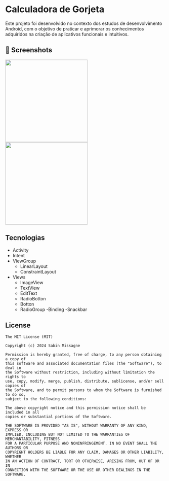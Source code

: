 # Calculadora de Gorjeta
Este projeto foi desenvolvido no contexto dos estudos de desenvolvimento Android, com o objetivo de praticar e aprimorar os conhecimentos adquiridos na criação de aplicativos funcionais e intuitivos.

## :camera_flash: Screenshots
<!-- You can add more screenshots here if you like --> 
<img src="https://github.com/user-attachments/assets/564812e8-a144-4f00-a98c-d643de7b0a89" width=260/>
<img src="https://github.com/user-attachments/assets/a6c50600-a3dc-4689-986c-4afe8c170193" width=260/>

## Tecnologias
- Activity
- Intent
- ViewGroup
  - LinearLayout
  - ConstraintLayout
- Views
  - ImageView
  - TextView
  - EditText
  - RadioBotton
  - Botton
  - RadioGroup
-Binding
-Snackbar


## License
```
The MIT License (MIT)

Copyright (c) 2024 Sabin Missagne

Permission is hereby granted, free of charge, to any person obtaining a copy of
this software and associated documentation files (the "Software"), to deal in
the Software without restriction, including without limitation the rights to
use, copy, modify, merge, publish, distribute, sublicense, and/or sell copies of
the Software, and to permit persons to whom the Software is furnished to do so,
subject to the following conditions:

The above copyright notice and this permission notice shall be included in all
copies or substantial portions of the Software.

THE SOFTWARE IS PROVIDED "AS IS", WITHOUT WARRANTY OF ANY KIND, EXPRESS OR
IMPLIED, INCLUDING BUT NOT LIMITED TO THE WARRANTIES OF MERCHANTABILITY, FITNESS
FOR A PARTICULAR PURPOSE AND NONINFRINGEMENT. IN NO EVENT SHALL THE AUTHORS OR
COPYRIGHT HOLDERS BE LIABLE FOR ANY CLAIM, DAMAGES OR OTHER LIABILITY, WHETHER
IN AN ACTION OF CONTRACT, TORT OR OTHERWISE, ARISING FROM, OUT OF OR IN
CONNECTION WITH THE SOFTWARE OR THE USE OR OTHER DEALINGS IN THE SOFTWARE.
```
